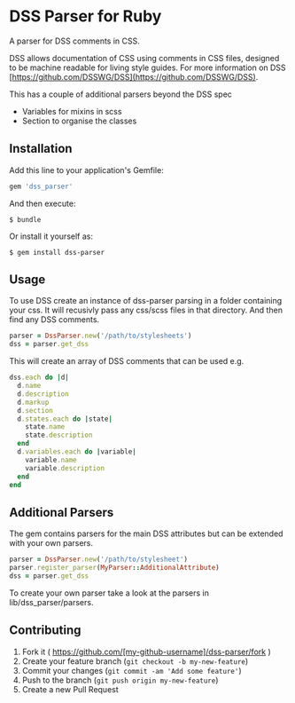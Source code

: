 # DSS Parser for Ruby

A parser for DSS comments in CSS.

DSS allows documentation of CSS using comments in CSS files, designed to be machine readable for living style guides.  For more information on DSS [https://github.com/DSSWG/DSS](https://github.com/DSSWG/DSS).

This has a couple of additional parsers beyond the DSS spec
 - Variables for mixins in scss
 - Section to organise the classes

## Installation

Add this line to your application's Gemfile:

```ruby
gem 'dss_parser'
```

And then execute:

    $ bundle

Or install it yourself as:

    $ gem install dss-parser

## Usage

To use DSS create an instance of dss-parser parsing in a folder containing your css.  It will recusivly pass any css/scss files in that directory. And then find any DSS comments.

```ruby
parser = DssParser.new('/path/to/stylesheets')
dss = parser.get_dss
```

This will create an array of DSS comments that can be used e.g.

```ruby
dss.each do |d|
  d.name
  d.description
  d.markup
  d.section
  d.states.each do |state|
    state.name
    state.description
  end
  d.variables.each do |variable|
    variable.name
    variable.description
  end
end
```

## Additional Parsers

The gem contains parsers for the main DSS attributes but can be extended with your own parsers.

```ruby
parser = DssParser.new('/path/to/stylesheet')
parser.register_parser(MyParser::AdditionalAttribute)
dss = parser.get_dss
```

To create your own parser take a look at the parsers in lib/dss_parser/parsers.

## Contributing

1. Fork it ( https://github.com/[my-github-username]/dss-parser/fork )
2. Create your feature branch (`git checkout -b my-new-feature`)
3. Commit your changes (`git commit -am 'Add some feature'`)
4. Push to the branch (`git push origin my-new-feature`)
5. Create a new Pull Request
